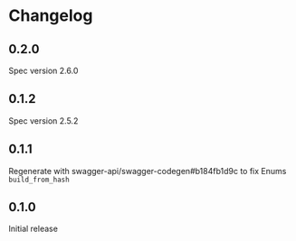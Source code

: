 # Changelog

## 0.2.0

Spec version 2.6.0

## 0.1.2

Spec version 2.5.2

## 0.1.1

Regenerate with swagger-api/swagger-codegen#b184fb1d9c to fix Enums `build_from_hash`

## 0.1.0

Initial release
